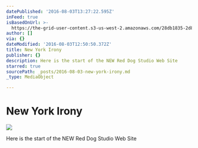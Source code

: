 ```yaml
---
datePublished: '2016-08-03T13:27:22.595Z'
inFeed: true
isBasedOnUrl: >-
  https://the-grid-user-content.s3-us-west-2.amazonaws.com/28db1835-2d8c-4a80-b692-05bfeb56b076.jpg
author: []
via: {}
dateModified: '2016-08-03T12:50:50.372Z'
title: New York Irony
publisher: {}
description: Here is the start of the NEW Red Dog Studio Web Site
starred: true
sourcePath: _posts/2016-08-03-new-york-irony.md
_type: MediaObject

---
```

# New York Irony
![](https://imgflo.herokuapp.com/graph/vahj1ThiexotieMo/e58ca4d0b821accd9423fb99cfaccfad/croprotate.jpg?cropheight=6016&cropwidth=4019&degrees=-270&input=https%3A%2F%2Fthe-grid-user-content.s3-us-west-2.amazonaws.com%2F28db1835-2d8c-4a80-b692-05bfeb56b076.jpg&x=0&y=0)

Here is the start of the NEW Red Dog Studio Web Site
